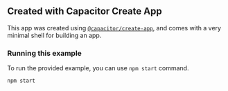 ## Created with Capacitor Create App

This app was created using
[`@capacitor/create-app`](https://github.com/ionic-team/create-capacitor-app), and comes with a very
minimal shell for building an app.

### Running this example

To run the provided example, you can use `npm start` command.

```bash
npm start
```

